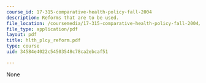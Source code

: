 ```yaml
---
course_id: 17-315-comparative-health-policy-fall-2004
description: Reforms that are to be used.
file_location: /coursemedia/17-315-comparative-health-policy-fall-2004/34584e4022c54503548c78ca2ebcaf51_hlth_plcy_reform.pdf
file_type: application/pdf
layout: pdf
title: hlth_plcy_reform.pdf
type: course
uid: 34584e4022c54503548c78ca2ebcaf51

---
```

None